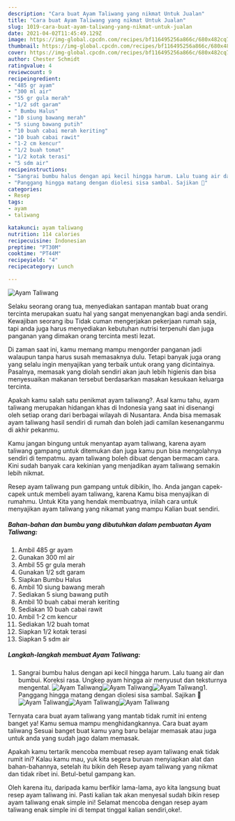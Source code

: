 ```yaml
---
description: "Cara buat Ayam Taliwang yang nikmat Untuk Jualan"
title: "Cara buat Ayam Taliwang yang nikmat Untuk Jualan"
slug: 1019-cara-buat-ayam-taliwang-yang-nikmat-untuk-jualan
date: 2021-04-02T11:45:49.129Z
image: https://img-global.cpcdn.com/recipes/bf116495256a866c/680x482cq70/ayam-taliwang-foto-resep-utama.jpg
thumbnail: https://img-global.cpcdn.com/recipes/bf116495256a866c/680x482cq70/ayam-taliwang-foto-resep-utama.jpg
cover: https://img-global.cpcdn.com/recipes/bf116495256a866c/680x482cq70/ayam-taliwang-foto-resep-utama.jpg
author: Chester Schmidt
ratingvalue: 4
reviewcount: 9
recipeingredient:
- "485 gr ayam"
- "300 ml air"
- "55 gr gula merah"
- "1/2 sdt garam"
- " Bumbu Halus"
- "10 siung bawang merah"
- "5 siung bawang putih"
- "10 buah cabai merah keriting"
- "10 buah cabai rawit"
- "1-2 cm kencur"
- "1/2 buah tomat"
- "1/2 kotak terasi"
- "5 sdm air"
recipeinstructions:
- "Sangrai bumbu halus dengan api kecil hingga harum. Lalu tuang air dan bumbui. Koreksi rasa. Ungkep ayam hingga air menyusut dan teksturnya mengental."
- "Panggang hingga matang dengan diolesi sisa sambal. Sajikan 🤤"
categories:
- Resep
tags:
- ayam
- taliwang

katakunci: ayam taliwang 
nutrition: 114 calories
recipecuisine: Indonesian
preptime: "PT30M"
cooktime: "PT44M"
recipeyield: "4"
recipecategory: Lunch

---
```



![Ayam Taliwang](https://img-global.cpcdn.com/recipes/bf116495256a866c/680x482cq70/ayam-taliwang-foto-resep-utama.jpg)

Selaku seorang orang tua, menyediakan santapan mantab buat orang tercinta merupakan suatu hal yang sangat menyenangkan bagi anda sendiri. Kewajiban seorang ibu Tidak cuman mengerjakan pekerjaan rumah saja, tapi anda juga harus menyediakan kebutuhan nutrisi terpenuhi dan juga panganan yang dimakan orang tercinta mesti lezat.

Di zaman  saat ini, kamu memang mampu mengorder panganan jadi walaupun tanpa harus susah memasaknya dulu. Tetapi banyak juga orang yang selalu ingin menyajikan yang terbaik untuk orang yang dicintainya. Pasalnya, memasak yang diolah sendiri akan jauh lebih higienis dan bisa menyesuaikan makanan tersebut berdasarkan masakan kesukaan keluarga tercinta. 



Apakah kamu salah satu penikmat ayam taliwang?. Asal kamu tahu, ayam taliwang merupakan hidangan khas di Indonesia yang saat ini disenangi oleh setiap orang dari berbagai wilayah di Nusantara. Anda bisa memasak ayam taliwang hasil sendiri di rumah dan boleh jadi camilan kesenanganmu di akhir pekanmu.

Kamu jangan bingung untuk menyantap ayam taliwang, karena ayam taliwang gampang untuk ditemukan dan juga kamu pun bisa mengolahnya sendiri di tempatmu. ayam taliwang boleh dibuat dengan bermacam cara. Kini sudah banyak cara kekinian yang menjadikan ayam taliwang semakin lebih nikmat.

Resep ayam taliwang pun gampang untuk dibikin, lho. Anda jangan capek-capek untuk membeli ayam taliwang, karena Kamu bisa menyajikan di rumahmu. Untuk Kita yang hendak membuatnya, inilah cara untuk menyajikan ayam taliwang yang nikamat yang mampu Kalian buat sendiri.

<!--inarticleads1-->

##### Bahan-bahan dan bumbu yang dibutuhkan dalam pembuatan Ayam Taliwang:

1. Ambil 485 gr ayam
1. Gunakan 300 ml air
1. Ambil 55 gr gula merah
1. Gunakan 1/2 sdt garam
1. Siapkan  Bumbu Halus
1. Ambil 10 siung bawang merah
1. Sediakan 5 siung bawang putih
1. Ambil 10 buah cabai merah keriting
1. Sediakan 10 buah cabai rawit
1. Ambil 1-2 cm kencur
1. Sediakan 1/2 buah tomat
1. Siapkan 1/2 kotak terasi
1. Siapkan 5 sdm air




<!--inarticleads2-->

##### Langkah-langkah membuat Ayam Taliwang:

1. Sangrai bumbu halus dengan api kecil hingga harum. Lalu tuang air dan bumbui. Koreksi rasa. Ungkep ayam hingga air menyusut dan teksturnya mengental.
<img src="https://img-global.cpcdn.com/steps/e6a1abd6830a9f4d/160x128cq70/ayam-taliwang-langkah-memasak-1-foto.jpg" alt="Ayam Taliwang"><img src="https://img-global.cpcdn.com/steps/1d8c6c24c348caab/160x128cq70/ayam-taliwang-langkah-memasak-1-foto.jpg" alt="Ayam Taliwang"><img src="https://img-global.cpcdn.com/steps/b5a1ef93faf89cc3/160x128cq70/ayam-taliwang-langkah-memasak-1-foto.jpg" alt="Ayam Taliwang">1. Panggang hingga matang dengan diolesi sisa sambal. Sajikan 🤤
<img src="https://img-global.cpcdn.com/steps/6009ca03a186facb/160x128cq70/ayam-taliwang-langkah-memasak-2-foto.jpg" alt="Ayam Taliwang"><img src="https://img-global.cpcdn.com/steps/b4c5eed54a3ed476/160x128cq70/ayam-taliwang-langkah-memasak-2-foto.jpg" alt="Ayam Taliwang"><img src="https://img-global.cpcdn.com/steps/79c7307815d05078/160x128cq70/ayam-taliwang-langkah-memasak-2-foto.jpg" alt="Ayam Taliwang">



Ternyata cara buat ayam taliwang yang mantab tidak rumit ini enteng banget ya! Kamu semua mampu menghidangkannya. Cara buat ayam taliwang Sesuai banget buat kamu yang baru belajar memasak atau juga untuk anda yang sudah jago dalam memasak.

Apakah kamu tertarik mencoba membuat resep ayam taliwang enak tidak rumit ini? Kalau kamu mau, yuk kita segera buruan menyiapkan alat dan bahan-bahannya, setelah itu bikin deh Resep ayam taliwang yang nikmat dan tidak ribet ini. Betul-betul gampang kan. 

Oleh karena itu, daripada kamu berfikir lama-lama, ayo kita langsung buat resep ayam taliwang ini. Pasti kalian tak akan menyesal sudah bikin resep ayam taliwang enak simple ini! Selamat mencoba dengan resep ayam taliwang enak simple ini di tempat tinggal kalian sendiri,oke!.

